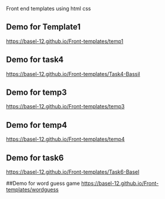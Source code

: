 Front end templates using html css
## Demo for Template1 
https://basel-12.github.io/Front-templates/temp1

## Demo for task4
https://basel-12.github.io/Front-templates/Task4-Bassil

## Demo for temp3
https://basel-12.github.io/Front-templates/temp3

## Demo for temp4
https://basel-12.github.io/Front-templates/temp4

## Demo for task6
https://basel-12.github.io/Front-templates/Task6-Basel

##Demo for word guess game
https://basel-12.github.io/Front-templates/wordguess
